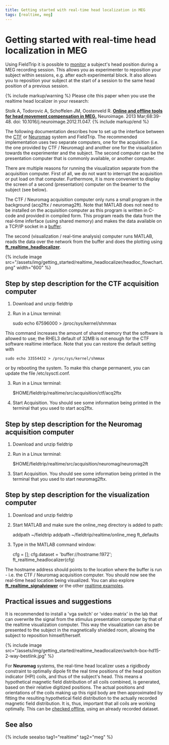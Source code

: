 ```yaml
---
title: Getting started with real-time head localization in MEG
tags: [realtime, meg]
---
```


# Getting started with real-time head localization in MEG

Using FieldTrip it is possible to [monitor](/faq/how_can_i_monitor_a_subject_s_head_position_during_a_meg_session) a subject's head position during a MEG recording session. This allows you as experimenter to reposition your subject within sessions, e.g. after each experimental block. It also allows you to reposition your subject at the start of a session to the same head position of a previous session.

{% include markup/warning %}
Please cite this paper when you use the realtime head localizer in your research:

Stolk A, Todorovic A, Schoffelen JM, Oostenveld R. **[Online and offline tools for head movement compensation in MEG.](https://doi.org/10.1016/j.neuroimage.2012.11.047.m)** Neuroimage. 2013 Mar;68:39-48. doi: 10.1016/j.neuroimage.2012.11.047.
{% include markup/end %}

The following documentation describes how to set up the interface between the [CTF](/development/realtime/ctf) or [Neuromag](/development/realtime/neuromag) system and FieldTrip. The recommended implementation uses two separate computers, one for the acquisition (i.e. the one provided by CTF / Neuromag) and another one for the visualization towards the experimenter and the subject. The second computer can be the presentation computer that is commonly available, or another computer.

There are multiple reasons for running the visualization separate from the acquisition computer. First of all, we do not want to interrupt the acquisition or put load on that computer. Furthermore, it is more convenient to display the screen of a second (presentation) computer on the beamer to the subject (see below).

The CTF / Neuromag acquisition computer only runs a small program in the background (acq2ftx / neuromag2ft). Note that MATLAB does not need to be installed on the acquisition computer as this program is written in C-code and provided in compiled form. This program reads the data from the real-time inferface (using shared memory) and makes the data available on a TCP/IP socket in a [buffer](/development/realtime/buffer_overview).

The second (visualization / real-time analysis) computer runs MATLAB, reads the data over the network from the buffer and does the plotting using **[ft_realtime_headlocalizer](https://github.com/fieldtrip/fieldtrip/blob/release/ft_realtime_headlocalizer.m)**.

{% include image src="/assets/img/getting_started/realtime_headlocalizer/headloc_flowchart.png" width="600" %}

## Step by step description for the CTF acquisition computer

1. Download and unzip fieldtrip

2. Run in a Linux terminal:

   sudo echo 67596000 > /proc/sys/kernel/shmmax

This command increases the amount of shared memory that the software is allowed to use; the RHEL3 default of 32MB is not enough for the CTF software realtime interface. Note that you can restore the default setting with

    sudo echo 33554432 > /proc/sys/kernel/shmmax

or by rebooting the system. To make this change permanent, you can update the file /etc/sysctl.conf.

3. Run in a Linux terminal:

   \$HOME/fieldtrip/realtime/src/acquisition/ctf/acq2ftx

4. Start Acquisition. You should see some information being printed in the terminal that you used to start acq2ftx.

## Step by step description for the Neuromag acquisition computer

1. Download and unzip fieldtrip

2. Run in a Linux terminal:

   \$HOME/fieldtrip/realtime/src/acquisition/neuromag/neuromag2ft

3. Start Acquisition. You should see some information being printed in the terminal that you used to start neuromag2ftx.

## Step by step description for the visualization computer

1. Download and unzip fieldtrip

2. Start MATLAB and make sure the online_meg directory is added to path:

   addpath ~/fieldtrip
   addpath ~/fieldtrip/realtime/online_meg
   ft_defaults

3. Type in the MATLAB command window:

   cfg = [];
   cfg.dataset = 'buffer://hostname:1972';
   ft_realtime_headlocalizer(cfg)

The hostname address should points to the location where the buffer is run - i.e. the CTF / Neuromag acquisition computer. You should now see the real-time head location being visualized. You can also explore **[ft_realtime_signalviewer](https://github.com/fieldtrip/fieldtrip/blob/release/ft_realtime_signalviewer.m)** or the other [realtime examples](/getting_started/realtime).

## Practical issues and suggestions

It is recommended to install a 'vga switch' or 'video matrix' in the lab that can overwrite the signal from the stimulus presentation computer by that of the realtime visualization computer. This way the visualization can also be presented to the subject in the magnetically shielded room, allowing the subject to reposition himself/herself.

{% include image src="/assets/img/getting_started/realtime_headlocalizer/switch-box-hd15-2-way-bestlink.jpg" %}

For **Neuromag** systems, the real-time head localizer uses a rigidbody constraint to optimally dipole fit the real time positions of the head position indicator (HPI) coils, and thus of the subject's head. This means a hypothetical magnetic field distribution of all coils combined, is generated, based on their relative digitized positions. The actual positions and orientations of the coils making up this rigid body are then approximated by fitting the resulting hypothetical field distribution to the actually recorded magnetic field distribution. It is, thus, important that all coils are working optimally. This can be [checked offline](/faq/how_can_i_visualize_the_neuromag_head_position_indicator_coils?), using an already recorded dataset.

## See also

{% include seealso tag1="realtime" tag2="meg" %}
